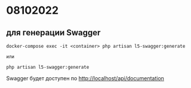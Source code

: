 # 08102022

## для генерации Swagger

```
docker-compose exec -it <container> php artisan l5-swagger:generate

или

php artisan l5-swagger:generate
```
Swagger будет доступен по [http://localhost/api/documentation](http://localhost/api/documentation)
